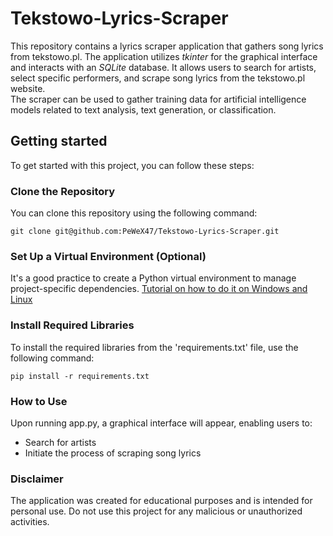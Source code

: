 # Tekstowo-Lyrics-Scraper

This repository contains a lyrics scraper application that gathers song lyrics from tekstowo.pl.
The application utilizes *tkinter* for the graphical interface and interacts with an *SQLite* database. It allows users to search for artists, select specific performers, and scrape song lyrics from the tekstowo.pl website.
<br>
The scraper can be used to gather training data for artificial intelligence models related to text analysis, text generation, or classification.

## Getting started

To get started with this project, you can follow these steps:

### Clone the Repository

You can clone this repository using the following command:

```
git clone git@github.com:PeWeX47/Tekstowo-Lyrics-Scraper.git
```

### Set Up a Virtual Environment (Optional)

It's a good practice to create a Python virtual environment to manage project-specific dependencies. [Tutorial on how to do it on Windows and Linux](https://realpython.com/python-virtual-environments-a-primer/)

### Install Required Libraries

To install the required libraries from the 'requirements.txt' file, use the following command:

```
pip install -r requirements.txt
```

### How to Use

Upon running app.py, a graphical interface will appear, enabling users to:

- Search for artists
- Initiate the process of scraping song lyrics

### Disclaimer

The application was created for educational purposes and is intended for personal use. Do not use this project for any malicious or unauthorized activities.
